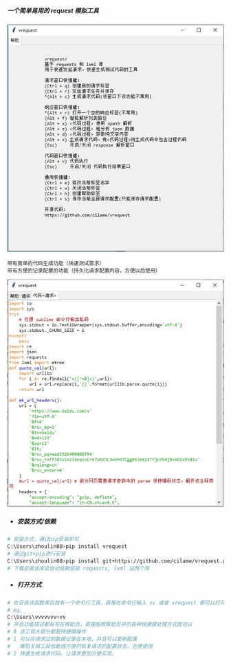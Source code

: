 
##### 一个简单易用的 request 模拟工具

![image](https://raw.githubusercontent.com/cilame/vrequest/master/test/show.png)

```
带有简单的代码生成功能（快速测试需求）
带有方便的记录配置的功能（持久化请求配置内容，方便以后使用）
```

![image](https://raw.githubusercontent.com/cilame/vrequest/master/test/show2.jpg)

- ##### 安装方式/依赖

```bash
# 安装方式，通过pip安装即可
C:\Users\zhoulin08>pip install vrequest
# 通过git+pip进行安装
C:\Users\zhoulin08>pip install git+https://github.com/cilame/vrequest.git
# 下载安装该库会自动依赖安装 requests, lxml 这两个库
```

- ##### 打开方式

```bash
# 在安装该函数库后就有一个命令行工具，直接在命令行输入 vv 或者 vrequest 都可以打开该GUI工具
# eg.
C:\Users\vvvvvvv>vv
# 并且功能描述都有写在帮助页，直接按照帮助页中的各种快捷键处理方式就可以
# 0 该工具大部分都是快捷键操作
# 1 可以将请求过的数据记录在本地，并且可以更新配置
#   哪怕关掉工具也能很方便的恢复请求的配置状态，方便使用
# 2 快速生成请求代码，让请求更加方便实现。
```

